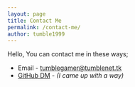 ```yaml
---
layout: page
title: Contact Me
permalink: /contact-me/
author: tumble1999
---
```

Hello, You can contact me in these ways;

* Email - [tumblegamer@tumblenet.tk](mailto:tumblegamer@tumblenet.tk)
* [GitHub DM](https://github.com/tumble1999/tumble1999.github.io/issues/3) - *(I came up with a way)*
